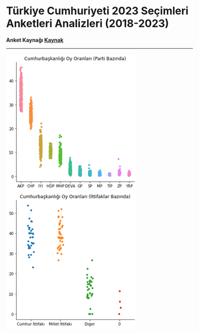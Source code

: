 # Türkiye Cumhuriyeti 2023 Seçimleri Anketleri Analizleri (2018-2023)
<b>Anket Kaynağı <a href="https://tr.wikipedia.org/wiki/2023_T%C3%BCrkiye_cumhurba%C5%9Fkanl%C4%B1%C4%9F%C4%B1_se%C3%A7imi_i%C3%A7in_yap%C4%B1lan_anketler">Kaynak</a></b>
<hr></hr>
<img src="secim_parti.png" />
<br>
<img src="secim_ittifak.png" />
